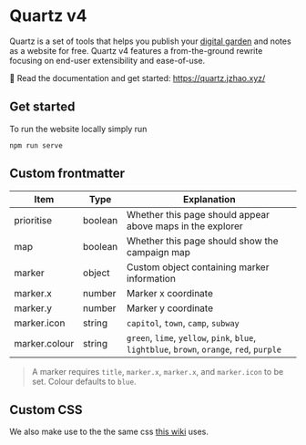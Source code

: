 # Quartz v4

Quartz is a set of tools that helps you publish your [digital garden](https://jzhao.xyz/posts/networked-thought) and notes as a website for free.
Quartz v4 features a from-the-ground rewrite focusing on end-user extensibility and ease-of-use.

🔗 Read the documentation and get started: https://quartz.jzhao.xyz/

## Get started

To run the website locally simply run

```
npm run serve
```

## Custom frontmatter

| Item          | Type    | Explanation                                                                                |
| ------------- | ------- | ------------------------------------------------------------------------------------------ |
| prioritise    | boolean | Whether this page should appear above maps in the explorer                                 |
| map           | boolean | Whether this page should show the campaign map                                             |
| marker        | object  | Custom object containing marker information                                                |
| marker.x      | number  | Marker x coordinate                                                                        |
| marker.y      | number  | Marker y coordinate                                                                        |
| marker.icon   | string  | `capitol`, `town`, `camp`, `subway`                                                        |
| marker.colour | string  | `green`, `lime`, `yellow`, `pink`, `blue`, `lightblue`, `brown`, `orange`, `red`, `purple` |

> A marker requires `title`, `marker.x`, `marker.x`, and `marker.icon` to be set. Colour defaults to `blue`.

## Custom CSS

We also make use to the the same css [this wiki](https://morrowind-modding.github.io/contributing/custom-formatting-features) uses.
